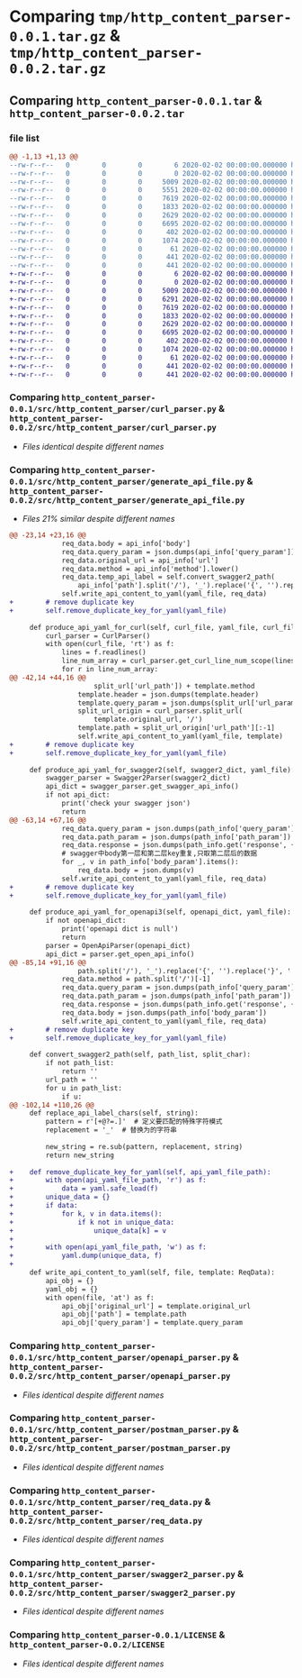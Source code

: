 # Comparing `tmp/http_content_parser-0.0.1.tar.gz` & `tmp/http_content_parser-0.0.2.tar.gz`

## Comparing `http_content_parser-0.0.1.tar` & `http_content_parser-0.0.2.tar`

### file list

```diff
@@ -1,13 +1,13 @@
--rw-r--r--   0        0        0        6 2020-02-02 00:00:00.000000 http_content_parser-0.0.1/requirements.txt
--rw-r--r--   0        0        0        0 2020-02-02 00:00:00.000000 http_content_parser-0.0.1/src/http_content_parser/__init__.py
--rw-r--r--   0        0        0     5009 2020-02-02 00:00:00.000000 http_content_parser-0.0.1/src/http_content_parser/curl_parser.py
--rw-r--r--   0        0        0     5551 2020-02-02 00:00:00.000000 http_content_parser-0.0.1/src/http_content_parser/generate_api_file.py
--rw-r--r--   0        0        0     7619 2020-02-02 00:00:00.000000 http_content_parser-0.0.1/src/http_content_parser/openapi_parser.py
--rw-r--r--   0        0        0     1833 2020-02-02 00:00:00.000000 http_content_parser-0.0.1/src/http_content_parser/postman_parser.py
--rw-r--r--   0        0        0     2629 2020-02-02 00:00:00.000000 http_content_parser-0.0.1/src/http_content_parser/req_data.py
--rw-r--r--   0        0        0     6695 2020-02-02 00:00:00.000000 http_content_parser-0.0.1/src/http_content_parser/swagger2_parser.py
--rw-r--r--   0        0        0      402 2020-02-02 00:00:00.000000 http_content_parser-0.0.1/.gitignore
--rw-r--r--   0        0        0     1074 2020-02-02 00:00:00.000000 http_content_parser-0.0.1/LICENSE
--rw-r--r--   0        0        0       61 2020-02-02 00:00:00.000000 http_content_parser-0.0.1/README.md
--rw-r--r--   0        0        0      441 2020-02-02 00:00:00.000000 http_content_parser-0.0.1/pyproject.toml
--rw-r--r--   0        0        0      441 2020-02-02 00:00:00.000000 http_content_parser-0.0.1/PKG-INFO
+-rw-r--r--   0        0        0        6 2020-02-02 00:00:00.000000 http_content_parser-0.0.2/requirements.txt
+-rw-r--r--   0        0        0        0 2020-02-02 00:00:00.000000 http_content_parser-0.0.2/src/http_content_parser/__init__.py
+-rw-r--r--   0        0        0     5009 2020-02-02 00:00:00.000000 http_content_parser-0.0.2/src/http_content_parser/curl_parser.py
+-rw-r--r--   0        0        0     6291 2020-02-02 00:00:00.000000 http_content_parser-0.0.2/src/http_content_parser/generate_api_file.py
+-rw-r--r--   0        0        0     7619 2020-02-02 00:00:00.000000 http_content_parser-0.0.2/src/http_content_parser/openapi_parser.py
+-rw-r--r--   0        0        0     1833 2020-02-02 00:00:00.000000 http_content_parser-0.0.2/src/http_content_parser/postman_parser.py
+-rw-r--r--   0        0        0     2629 2020-02-02 00:00:00.000000 http_content_parser-0.0.2/src/http_content_parser/req_data.py
+-rw-r--r--   0        0        0     6695 2020-02-02 00:00:00.000000 http_content_parser-0.0.2/src/http_content_parser/swagger2_parser.py
+-rw-r--r--   0        0        0      402 2020-02-02 00:00:00.000000 http_content_parser-0.0.2/.gitignore
+-rw-r--r--   0        0        0     1074 2020-02-02 00:00:00.000000 http_content_parser-0.0.2/LICENSE
+-rw-r--r--   0        0        0       61 2020-02-02 00:00:00.000000 http_content_parser-0.0.2/README.md
+-rw-r--r--   0        0        0      441 2020-02-02 00:00:00.000000 http_content_parser-0.0.2/pyproject.toml
+-rw-r--r--   0        0        0      441 2020-02-02 00:00:00.000000 http_content_parser-0.0.2/PKG-INFO
```

### Comparing `http_content_parser-0.0.1/src/http_content_parser/curl_parser.py` & `http_content_parser-0.0.2/src/http_content_parser/curl_parser.py`

 * *Files identical despite different names*

### Comparing `http_content_parser-0.0.1/src/http_content_parser/generate_api_file.py` & `http_content_parser-0.0.2/src/http_content_parser/generate_api_file.py`

 * *Files 21% similar despite different names*

```diff
@@ -23,14 +23,16 @@
             req_data.body = api_info['body']
             req_data.query_param = json.dumps(api_info['query_param'])
             req_data.original_url = api_info['url']
             req_data.method = api_info['method'].lower()
             req_data.temp_api_label = self.convert_swagger2_path(
                 api_info['path'].split('/'), '_').replace('{', '').replace('}', '') + "_" + api_info['method'].lower()
             self.write_api_content_to_yaml(yaml_file, req_data)
+        # remove duplicate key
+        self.remove_duplicate_key_for_yaml(yaml_file)
 
     def produce_api_yaml_for_curl(self, curl_file, yaml_file, curl_filter=None):
         curl_parser = CurlParser()
         with open(curl_file, 'rt') as f:
             lines = f.readlines()
             line_num_array = curl_parser.get_curl_line_num_scope(lines=lines)
             for r in line_num_array:
@@ -42,14 +44,16 @@
                     split_url['url_path']) + template.method
                 template.header = json.dumps(template.header)
                 template.query_param = json.dumps(split_url['url_params'])
                 split_url_origin = curl_parser.split_url(
                     template.original_url, '/')
                 template.path = split_url_origin['url_path'][:-1]
                 self.write_api_content_to_yaml(yaml_file, template)
+        # remove duplicate key
+        self.remove_duplicate_key_for_yaml(yaml_file)
 
     def produce_api_yaml_for_swagger2(self, swagger2_dict, yaml_file):
         swagger_parser = Swagger2Parser(swagger2_dict)
         api_dict = swagger_parser.get_swagger_api_info()
         if not api_dict:
             print('check your swagger json')
             return
@@ -63,14 +67,16 @@
             req_data.query_param = json.dumps(path_info['query_param'])
             req_data.path_param = json.dumps(path_info['path_param'])
             req_data.response = json.dumps(path_info.get('response', {}))
             # swagger中body第一层和第二层key重复,只取第二层后的数据
             for _, v in path_info['body_param'].items():
                 req_data.body = json.dumps(v)
             self.write_api_content_to_yaml(yaml_file, req_data)
+        # remove duplicate key
+        self.remove_duplicate_key_for_yaml(yaml_file)
 
     def produce_api_yaml_for_openapi3(self, openapi_dict, yaml_file):
         if not openapi_dict:
             print('openapi dict is null')
             return
         parser = OpenApiParser(openapi_dict)
         api_dict = parser.get_open_api_info()
@@ -85,14 +91,16 @@
                 path.split('/'), '_').replace('{', '').replace('}', '')
             req_data.method = path.split('/')[-1]
             req_data.query_param = json.dumps(path_info['query_param'])
             req_data.path_param = json.dumps(path_info['path_param'])
             req_data.response = json.dumps(path_info.get('response', {}))
             req_data.body = json.dumps(path_info['body_param'])
             self.write_api_content_to_yaml(yaml_file, req_data)
+        # remove duplicate key
+        self.remove_duplicate_key_for_yaml(yaml_file)
 
     def convert_swagger2_path(self, path_list, split_char):
         if not path_list:
             return ''
         url_path = ''
         for u in path_list:
             if u:
@@ -102,14 +110,26 @@
     def replace_api_label_chars(self, string):
         pattern = r'[+@?=.]'  # 定义要匹配的特殊字符模式
         replacement = '_'  # 替换为的字符串
 
         new_string = re.sub(pattern, replacement, string)
         return new_string
 
+    def remove_duplicate_key_for_yaml(self, api_yaml_file_path):
+        with open(api_yaml_file_path, 'r') as f:
+            data = yaml.safe_load(f)
+        unique_data = {}
+        if data:
+            for k, v in data.items():
+                if k not in unique_data:
+                    unique_data[k] = v
+
+        with open(api_yaml_file_path, 'w') as f:
+            yaml.dump(unique_data, f)
+
     def write_api_content_to_yaml(self, file, template: ReqData):
         api_obj = {}
         yaml_obj = {}
         with open(file, 'at') as f:
             api_obj['original_url'] = template.original_url
             api_obj['path'] = template.path
             api_obj['query_param'] = template.query_param
```

### Comparing `http_content_parser-0.0.1/src/http_content_parser/openapi_parser.py` & `http_content_parser-0.0.2/src/http_content_parser/openapi_parser.py`

 * *Files identical despite different names*

### Comparing `http_content_parser-0.0.1/src/http_content_parser/postman_parser.py` & `http_content_parser-0.0.2/src/http_content_parser/postman_parser.py`

 * *Files identical despite different names*

### Comparing `http_content_parser-0.0.1/src/http_content_parser/req_data.py` & `http_content_parser-0.0.2/src/http_content_parser/req_data.py`

 * *Files identical despite different names*

### Comparing `http_content_parser-0.0.1/src/http_content_parser/swagger2_parser.py` & `http_content_parser-0.0.2/src/http_content_parser/swagger2_parser.py`

 * *Files identical despite different names*

### Comparing `http_content_parser-0.0.1/LICENSE` & `http_content_parser-0.0.2/LICENSE`

 * *Files identical despite different names*

